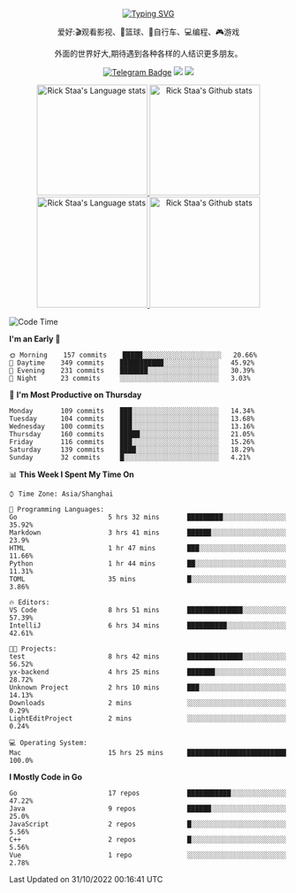 <div align="center"> 

[![Typing SVG](https://readme-typing-svg.herokuapp.com?size=25&duration=2500&color=eeeeee&vCenter=true&width=200&height=40&lines=Hi+there+%F0%9F%91%8B%F0%9F%8F%BB;I'm+DanBai)](https://git.io/typing-svg)

爱好:🎬观看影视、🏀篮球、🚴自行车、💻编程、🎮游戏

外面的世界好大,期待遇到各种各样的人结识更多朋友。

[![Telegram Badge](https://img.shields.io/badge/-Telegram-blue?style=flat&logo=Telegram&logoColor=white)](https://t.me/danbai9420) 
[![](https://img.shields.io/badge/-Blog-brightgreen?style=flat&logo=Blogger&logoColor=white)](https://p00q.cn)
[![](https://img.shields.io/badge/-Email-red?style=flat&logo=Mail.Ru&logoColor=white)](mailto:danbai@88.com)
</div>

<!-- Light Mode -->
<div align="center"> 
<a href="https://github.com/anuraghazra/github-readme-stats#gh-light-mode-only">
<img height=200 src="https://github-readme-stats-git-master-rstaa-rickstaa.vercel.app/api/top-langs/?username=danbai225&layout=compact&langs_count=10&hide_border=1&role=OWNER,COLLABORATOR#gh-light-mode-only" alt="Rick Staa's Language stats" />
</a>
<a href="https://github.com/anuraghazra/github-readme-stats#gh-light-mode-only">
<img height=200 src="https://github-readme-stats-git-master-rstaa-rickstaa.vercel.app/api?username=danbai225&show_icons=true&count_private=true&line_height=28&hide_border=1&include_all_commits=true&card_width=450&role=OWNER,COLLABORATOR&exclude_repo=github-readme-stats#gh-light-mode-only" alt="Rick Staa's Github stats" />
</a>
</div>

<!-- Dark Mode -->
<div align="center"> 
<a href="https://github.com/anuraghazra/github-readme-stats#gh-dark-mode-only">
<img height=200 src="https://github-readme-stats-git-master-rstaa-rickstaa.vercel.app/api/top-langs/?username=danbai225&layout=compact&langs_count=10&hide_border=1&role=OWNER,COLLABORATOR&theme=github_dark#gh-dark-mode-only" alt="Rick Staa's Language stats" />
</a>
<a href="https://github.com/anuraghazra/github-readme-stats#gh-dark-mode-only">
<img height=200 src="https://github-readme-stats-git-master-rstaa-rickstaa.vercel.app/api?username=danbai225&show_icons=true&count_private=true&line_height=28&hide_border=1&include_all_commits=true&card_width=450&role=OWNER,COLLABORATOR&exclude_repo=github-readme-stats&theme=github_dark#gh-dark-mode-only" alt="Rick Staa's Github stats" />
</a>
</div>

<!--START_SECTION:waka-->
![Code Time](http://img.shields.io/badge/Code%20Time-120%20hrs%2033%20mins-blue)

**I'm an Early 🐤** 

```text
🌞 Morning    157 commits    █████░░░░░░░░░░░░░░░░░░░░   20.66% 
🌆 Daytime    349 commits    ███████████░░░░░░░░░░░░░░   45.92% 
🌃 Evening    231 commits    ███████░░░░░░░░░░░░░░░░░░   30.39% 
🌙 Night      23 commits     ░░░░░░░░░░░░░░░░░░░░░░░░░   3.03%

```
📅 **I'm Most Productive on Thursday** 

```text
Monday       109 commits    ███░░░░░░░░░░░░░░░░░░░░░░   14.34% 
Tuesday      104 commits    ███░░░░░░░░░░░░░░░░░░░░░░   13.68% 
Wednesday    100 commits    ███░░░░░░░░░░░░░░░░░░░░░░   13.16% 
Thursday     160 commits    █████░░░░░░░░░░░░░░░░░░░░   21.05% 
Friday       116 commits    ███░░░░░░░░░░░░░░░░░░░░░░   15.26% 
Saturday     139 commits    ████░░░░░░░░░░░░░░░░░░░░░   18.29% 
Sunday       32 commits     █░░░░░░░░░░░░░░░░░░░░░░░░   4.21%

```


📊 **This Week I Spent My Time On** 

```text
⌚︎ Time Zone: Asia/Shanghai

💬 Programming Languages: 
Go                       5 hrs 32 mins       █████████░░░░░░░░░░░░░░░░   35.92% 
Markdown                 3 hrs 41 mins       ██████░░░░░░░░░░░░░░░░░░░   23.9% 
HTML                     1 hr 47 mins        ███░░░░░░░░░░░░░░░░░░░░░░   11.66% 
Python                   1 hr 44 mins        ██░░░░░░░░░░░░░░░░░░░░░░░   11.31% 
TOML                     35 mins             █░░░░░░░░░░░░░░░░░░░░░░░░   3.86%

🔥 Editors: 
VS Code                  8 hrs 51 mins       ██████████████░░░░░░░░░░░   57.39% 
IntelliJ                 6 hrs 34 mins       ██████████░░░░░░░░░░░░░░░   42.61%

🐱‍💻 Projects: 
test                     8 hrs 42 mins       ██████████████░░░░░░░░░░░   56.52% 
yx-backend               4 hrs 25 mins       ███████░░░░░░░░░░░░░░░░░░   28.72% 
Unknown Project          2 hrs 10 mins       ███░░░░░░░░░░░░░░░░░░░░░░   14.13% 
Downloads                2 mins              ░░░░░░░░░░░░░░░░░░░░░░░░░   0.29% 
LightEditProject         2 mins              ░░░░░░░░░░░░░░░░░░░░░░░░░   0.24%

💻 Operating System: 
Mac                      15 hrs 25 mins      █████████████████████████   100.0%

```

**I Mostly Code in Go** 

```text
Go                       17 repos            ███████████░░░░░░░░░░░░░░   47.22% 
Java                     9 repos             ██████░░░░░░░░░░░░░░░░░░░   25.0% 
JavaScript               2 repos             █░░░░░░░░░░░░░░░░░░░░░░░░   5.56% 
C++                      2 repos             █░░░░░░░░░░░░░░░░░░░░░░░░   5.56% 
Vue                      1 repo              ░░░░░░░░░░░░░░░░░░░░░░░░░   2.78%

```



 Last Updated on 31/10/2022 00:16:41 UTC
<!--END_SECTION:waka-->
